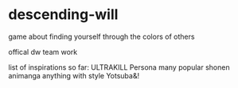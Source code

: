 # descending-will
game about finding yourself through the colors of others

offical dw team work


list of inspirations so far:
ULTRAKILL
Persona
many popular shonen animanga
anything with style
Yotsuba&!

